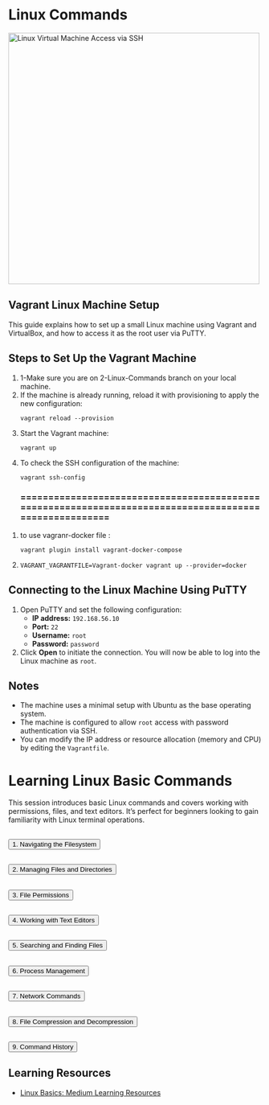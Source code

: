 <h1>Linux Commands</h1>
<p></p>
<img src="https://drive.google.com/uc?export=view&id=1CT-CujN16EmPUY6_3xfaHDz352DLVI2s" alt="Linux Virtual Machine Access via SSH" width="500">
<p></p>

<h2>Vagrant Linux Machine Setup</h2>

<p>This guide explains how to set up a small Linux machine using Vagrant and VirtualBox, and how to access it as the root user via PuTTY.</p>

<h2>Steps to Set Up the Vagrant Machine</h2>

<ol>
  <li>1-Make sure you are on 2-Linux-Commands branch on your local machine.</li>
  <li>If the machine is already running, reload it with provisioning to apply the new configuration:
    <pre><code>vagrant reload --provision</code></pre>
  </li>
  <li>Start the Vagrant machine:
    <pre><code>vagrant up</code></pre>
  </li>
  <li>To check the SSH configuration of the machine:
    <pre><code>vagrant ssh-config</code></pre>
  </li>
</ol>
<ol>
  <h3>======================================================================================================</h3>
  <li>to use vagranr-docker file :
    <pre><code>vagrant plugin install vagrant-docker-compose</code></pre>
  </li>
   <li>
    <pre><code>VAGRANT_VAGRANTFILE=Vagrant-docker vagrant up --provider=docker</code></pre>
  </li>
</ol>



<h2>Connecting to the Linux Machine Using PuTTY</h2>

<ol>
  <li>Open PuTTY and set the following configuration:
    <ul>
      <li><strong>IP address:</strong> <code>192.168.56.10</code></li>
      <li><strong>Port:</strong> <code>22</code></li>
      <li><strong>Username:</strong> <code>root</code></li>
      <li><strong>Password:</strong> <code>password</code></li>
    </ul>
  </li>
  <li>Click <strong>Open</strong> to initiate the connection. You will now be able to log into the Linux machine as <code>root</code>.</li>
</ol>

<h2>Notes</h2>
<ul>
  <li>The machine uses a minimal setup with Ubuntu as the base operating system.</li>
  <li>The machine is configured to allow <code>root</code> access with password authentication via SSH.</li>
  <li>You can modify the IP address or resource allocation (memory and CPU) by editing the <code>Vagrantfile</code>.</li>
</ul>

<h1>Learning Linux Basic Commands</h1>

<p>This session introduces basic Linux commands and covers working with permissions, files, and text editors. It’s perfect for beginners looking to gain familiarity with Linux terminal operations.</p>

<h2><button onclick="toggleDropdown('nav-filesystem')">1. Navigating the Filesystem</button></h2>
<div id="nav-filesystem" style="display:none;">
  <ul>
    <li><strong>List files and directories:</strong> 
      <pre><code>ls</code></pre>
    </li>
    <li><strong>Change directory:</strong> 
      <pre><code>cd /path/to/directory</code></pre>
    </li>
    <li><strong>Print the current directory:</strong> 
      <pre><code>pwd</code></pre>
    </li>
  </ul>
</div>

<h2><button onclick="toggleDropdown('manage-files')">2. Managing Files and Directories</button></h2>
<div id="manage-files" style="display:none;">
  <ul>
    <li><strong>Create a directory:</strong> 
      <pre><code>mkdir mydir</code></pre>
    </li>
    <li><strong>Create an empty file:</strong> 
      <pre><code>touch myfile.txt</code></pre>
    </li>
    <li><strong>Copy files:</strong> 
      <pre><code>cp source.txt destination.txt</code></pre>
    </li>
    <li><strong>Move/rename files:</strong> 
      <pre><code>mv oldname.txt newname.txt</code></pre>
    </li>
    <li><strong>Remove files:</strong> 
      <pre><code>rm myfile.txt</code></pre>
    </li>
    <li><strong>Remove directories:</strong> 
      <pre><code>rm -r mydir</code></pre>
    </li>
  </ul>
</div>

<h2><button onclick="toggleDropdown('permissions')">3. File Permissions</button></h2>
<div id="permissions" style="display:none;">
  <p>Each file or directory in Linux has associated permissions that define read, write, and execute rights.</p>
  <ul>
    <li><strong>View file permissions:</strong> 
      <pre><code>ls -l</code></pre>
    </li>
    <li><strong>Change file permissions:</strong> 
      <pre><code>chmod 755 myfile.txt</code></pre>
    </li>
    <li><strong>Change file ownership:</strong> 
      <pre><code>chown user:group myfile.txt</code></pre>
    </li>
  </ul>
</div>

<h2><button onclick="toggleDropdown('text-editors')">4. Working with Text Editors</button></h2>
<div id="text-editors" style="display:none;">
  <ul>
    <li><strong>Edit a file with Nano:</strong> 
      <pre><code>nano myfile.txt</code></pre>
    </li>
    <li><strong>Edit a file with Vim:</strong> 
      <pre><code>vim myfile.txt</code></pre>
      <p>To insert text, press <code>i</code> to enter insert mode, then type. Press <code>ESC</code> and type <code>:wq</code> to save and quit.</p>
    </li>
  </ul>
</div>

<h2><button onclick="toggleDropdown('find-files')">5. Searching and Finding Files</button></h2>
<div id="find-files" style="display:none;">
  <ul>
    <li><strong>Find files:</strong> 
      <pre><code>find /path -name "filename"</code></pre>
    </li>
    <li><strong>Search within files (using grep):</strong> 
      <pre><code>grep "pattern" filename</code></pre>
    </li>
    <li><strong>Search recursively in directories (using grep):</strong> 
      <pre><code>grep -r "pattern" /path/to/directory</code></pre>
    </li>
    <li><strong>Search for a pattern and show the line number:</strong> 
      <pre><code>grep -n "pattern" filename</code></pre>
    </li>
    <li><strong>Search ignoring case:</strong> 
      <pre><code>grep -i "pattern" filename</code></pre>
    </li>
  </ul>
</div>

<h2><button onclick="toggleDropdown('process-management')">6. Process Management</button></h2>
<div id="process-management" style="display:none;">
  <ul>
    <li><strong>View running processes:</strong> 
      <pre><code>ps aux</code></pre>
    </li>
    <li><strong>Kill a process by ID:</strong> 
      <pre><code>kill 1234</code></pre>
    </li>
  </ul>
</div>

<h2><button onclick="toggleDropdown('network')">7. Network Commands</button></h2>
<div id="network" style="display:none;">
  <ul>
    <li><strong>Check network interface details:</strong> 
      <pre><code>ifconfig</code></pre>
    </li>
    <li><strong>Ping a host:</strong> 
      <pre><code>ping google.com</code></pre>
    </li>
  </ul>
</div>

<h2><button onclick="toggleDropdown('compression')">8. File Compression and Decompression</button></h2>
<div id="compression" style="display:none;">
  <ul>
    <li><strong>Compress files:</strong> 
      <pre><code>tar -czvf archive.tar.gz /path/to/folder</code></pre>
    </li>
    <li><strong>Decompress files:</strong> 
      <pre><code>tar -xzvf archive.tar.gz</code></pre>
    </li>
  </ul>
</div>

<h2><button onclick="toggleDropdown('history')">9. Command History</button></h2>
<div id="history" style="display:none;">
  <ul>
    <li><strong>View the command history:</strong> 
      <pre><code>history</code></pre>
    </li>
    <li><strong>Rerun a command from history by its number:</strong> 
      <pre><code>!123</code></pre>
    </li>
  </ul>
</div>

<h2>Learning Resources</h2>
<ul>
  <li><a href="https://medium.com/" target="_blank">Linux Basics: Medium Learning Resources</a></li>
</ul>


